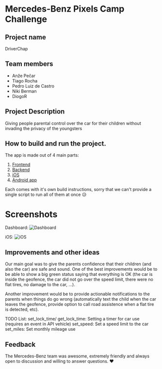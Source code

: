# Mercedes-Benz Pixels Camp Challenge

## Project name

DriverChap

## Team members

  - Anže Pečar
  - Tiago Rocha
  - Pedro Luiz de Castro
  - Niki Berman
  - DiogoR

## Project Description

Giving people parental control over the car for their children without invading the privacy of the youngsters

## How to build and run the project.

The app is made out of 4 main parts:

1. [Frontend](https://github.com/Smotko/MOCKPIXEL015/blob/master/dashboard)
2. [Backend](https://github.com/Smotko/MOCKPIXEL015/blob/master/backend)
3. [iOS](https://github.com/Smotko/MOCKPIXEL015/tree/master/iOS/driverChap)
4. [Android app](https://github.com/Smotko/MOCKPIXEL015/tree/master/Android/DriverChap)

Each comes with it's own build instructions, sorry that we can't provide
a single script to run all of them at once 😥

# Screenshots

Dashboard:
![Dashboard](https://imgur.com/F7UdGqS.png)

iOS:
![iOS](https://imgur.com/aT7yDzj.png)

## Improvements and other ideas

Our main goal was to give the parents confidence that their children (and also the car) are safe and sound. One of the best improvements would be to be able to show
a big green status saying that everything is OK (the car is inside the geofence, the car did not go over the speed limit, there were no flat tires, no damage to the car, ...).

Another improvement would be to provide actionable notifications to the parents when things do go wrong (automatically text the child when the car leaves the geofence, provide option to call road assistence when a flat tire is detected, etc).

TODO List:
set_lock_time/ get_lock_time: Setting a timer for car use (requires an event in API vehicle)
set_speed: Set a speed limit to the car
set_miles: Set monthly mileage use


## Feedback

The Mercedes-Benz team was awesome, extremely friendly and always open to discussion and willing to answer questions. ❤️
